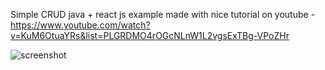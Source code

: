 Simple CRUD java + react js example made with nice tutorial on youtube - https://www.youtube.com/watch?v=KuM6OtuaYRs&list=PLGRDMO4rOGcNLnW1L2vgsExTBg-VPoZHr


![screenshot](https://i.imgur.com/zctu3y1.jpeg)
